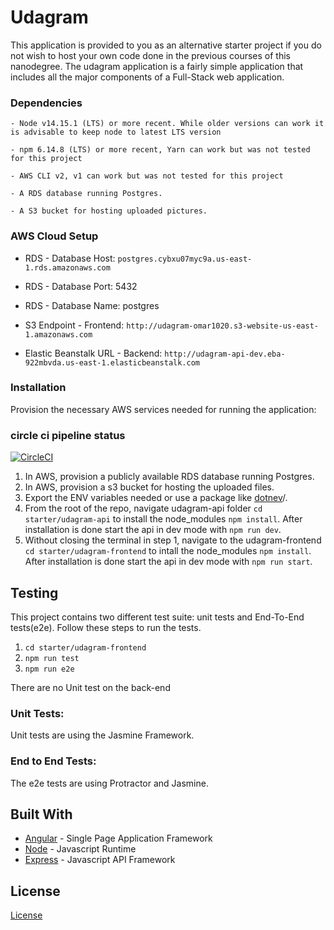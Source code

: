 # Udagram

This application is provided to you as an alternative starter project if you do not wish to host your own code done in the previous courses of this nanodegree. The udagram application is a fairly simple application that includes all the major components of a Full-Stack web application.



### Dependencies

```
- Node v14.15.1 (LTS) or more recent. While older versions can work it is advisable to keep node to latest LTS version

- npm 6.14.8 (LTS) or more recent, Yarn can work but was not tested for this project

- AWS CLI v2, v1 can work but was not tested for this project

- A RDS database running Postgres.

- A S3 bucket for hosting uploaded pictures.

```

### AWS Cloud Setup

- RDS - Database Host: `postgres.cybxu07myc9a.us-east-1.rds.amazonaws.com`
- RDS - Database Port: 5432
- RDS - Database Name: postgres

- S3 Endpoint - Frontend: `http://udagram-omar1020.s3-website-us-east-1.amazonaws.com`

- Elastic Beanstalk URL - Backend: `http://udagram-api-dev.eba-922mbvda.us-east-1.elasticbeanstalk.com`


### Installation

Provision the necessary AWS services needed for running the application:

### circle ci pipeline status
[![CircleCI](https://dl.circleci.com/status-badge/img/gh/omarabdelaziz10/udagram/tree/master.svg?style=svg)](https://dl.circleci.com/status-badge/redirect/gh/omarabdelaziz10/udagram/tree/master)

1. In AWS, provision a publicly available RDS database running Postgres. <Place holder for link to classroom article>
1. In AWS, provision a s3 bucket for hosting the uploaded files. <Place holder for tlink to classroom article>
1. Export the ENV variables needed or use a package like [dotnev](https://www.npmjs.com/package/dotenv)/.
1. From the root of the repo, navigate udagram-api folder `cd starter/udagram-api` to install the node_modules `npm install`. After installation is done start the api in dev mode with `npm run dev`.
1. Without closing the terminal in step 1, navigate to the udagram-frontend `cd starter/udagram-frontend` to intall the node_modules `npm install`. After installation is done start the api in dev mode with `npm run start`.

## Testing

This project contains two different test suite: unit tests and End-To-End tests(e2e). Follow these steps to run the tests.

1. `cd starter/udagram-frontend`
1. `npm run test`
1. `npm run e2e`

There are no Unit test on the back-end

### Unit Tests:

Unit tests are using the Jasmine Framework.

### End to End Tests:

The e2e tests are using Protractor and Jasmine.

## Built With

- [Angular](https://angular.io/) - Single Page Application Framework
- [Node](https://nodejs.org) - Javascript Runtime
- [Express](https://expressjs.com/) - Javascript API Framework

## License

[License](LICENSE.txt)

